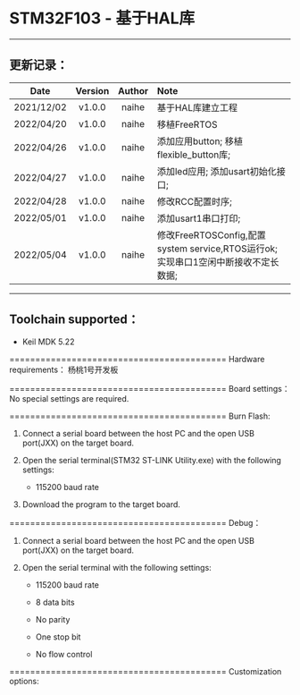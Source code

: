 # STM32F103 - 基于HAL库

***

## 更新记录：

|    Date    | Version | Author | Note                                                          |
| :--------: | :-----: | :----: | :------------------------------------------------------------ |
| 2021/12/02 |  v1.0.0 |  naihe | 基于HAL库建立工程                                                    |
| 2022/04/20 |  v1.0.0 |  naihe | 移植FreeRTOS                                                    |
| 2022/04/26 |  v1.0.0 |  naihe | 添加应用button; 移植flexible\_button库;                              |
| 2022/04/27 |  v1.0.0 |  naihe | 添加led应用; 添加usart初始化接口;                                        |
| 2022/04/28 |  v1.0.0 |  naihe | 修改RCC配置时序;                                                    |
| 2022/05/01 |  v1.0.0 |  naihe | 添加usart1串口打印;                                                 |
| 2022/05/04 |  v1.0.0 |  naihe | 修改FreeRTOSConfig,配置system service,RTOS运行ok; 实现串口1空闲中断接收不定长数据; |

***

## Toolchain supported：

*   Keil MDK  5.22

\==========================================
Hardware requirements：
杨桃1号开发板

\==========================================
Board settings：
No special settings are required.

\==========================================
Burn Flash:

1.  Connect a serial board between the host PC and the open USB port(JXX) on the target board.

2.  Open the serial terminal(STM32 ST-LINK Utility.exe) with the following settings:

    *   115200 baud rate

3.  Download the program to the target board.

\==========================================
Debug：

1.  Connect a serial board between the host PC and the open USB port(JXX) on the target board.

2.  Open the serial terminal with the following settings:

    *   115200 baud rate

    *   8 data bits

    *   No parity

    *   One stop bit

    *   No flow control

\==========================================
Customization options:

